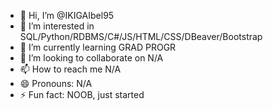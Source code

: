 - 👋 Hi, I’m @IKIGAIbel95
- 👀 I’m interested in SQL/Python/RDBMS/C#/JS/HTML/CSS/DBeaver/Bootstrap
- 🌱 I’m currently learning GRAD PROGR
- 💞️ I’m looking to collaborate on N/A
- 📫 How to reach me N/A
- 😄 Pronouns: N/A
- ⚡ Fun fact: NOOB, just started

<!---
IKIGAIbel95/IKIGAIbel95 is a ✨ special ✨ repository because its `README.md` (this file) appears on your GitHub profile.
You can click the Preview link to take a look at your changes.
--->
